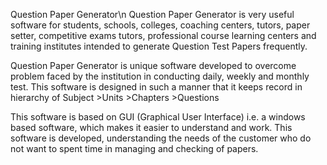 Question Paper Generator\n
Question Paper Generator is very useful software for students, schools, colleges, coaching centers, tutors, paper setter, competitive exams tutors, professional course learning centers and training institutes intended to generate Question Test Papers frequently.

Question Paper Generator is unique software developed to overcome problem faced by the institution in conducting daily, weekly and monthly test. This software is designed in such a manner that it keeps record in hierarchy of Subject >Units >Chapters >Questions

This software is based on GUI (Graphical User Interface) i.e. a windows based software, which makes it easier to understand and work. This software is developed, understanding the needs of the customer who do not want to spent time in managing and checking of papers.
